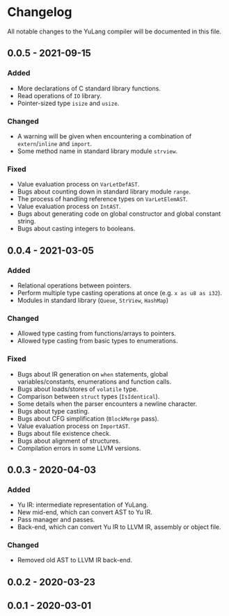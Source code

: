 # Changelog

All notable changes to the YuLang compiler will be documented in this file.

## 0.0.5 - 2021-09-15

### Added

* More declarations of C standard library functions.
* Read operations of `IO` library.
* Pointer-sized type `isize` and `usize`.

### Changed

* A warning will be given when encountering a combination of `extern`/`inline` and `import`.
* Some method name in standard library module `strview`.

### Fixed

* Value evaluation process on `VarLetDefAST`.
* Bugs about counting down in standard library module `range`.
* The process of handling reference types on `VarLetElemAST`.
* Value evaluation process on `IntAST`.
* Bugs about generating code on global constructor and global constant string.
* Bugs about casting integers to booleans.

## 0.0.4 - 2021-03-05

### Added

* Relational operations between pointers.
* Perform multiple type casting operations at once (e.g. `x as u8 as i32`).
* Modules in standard library (`Queue`, `StrView`, `HashMap`)

### Changed

* Allowed type casting from functions/arrays to pointers.
* Allowed type casting from basic types to enumerations.

### Fixed

* Bugs about IR generation on `when` statements, global variables/constants, enumerations and function calls.
* Bugs about loads/stores of `volatile` type.
* Comparison between `struct` types (`IsIdentical`).
* Some details when the parser encounters a newline character.
* Bugs about type casting.
* Bugs about CFG simplification (`BlockMerge` pass).
* Value evaluation process on `ImportAST`.
* Bugs about file existence check.
* Bugs about alignment of structures.
* Compilation errors in some LLVM versions.

## 0.0.3 - 2020-04-03

### Added

* Yu IR: intermediate representation of YuLang.
* New mid-end, which can convert AST to Yu IR.
* Pass manager and passes.
* Back-end, which can convert Yu IR to LLVM IR, assembly or object file.

### Changed

* Removed old AST to LLVM IR back-end.

## 0.0.2 - 2020-03-23

## 0.0.1 - 2020-03-01
